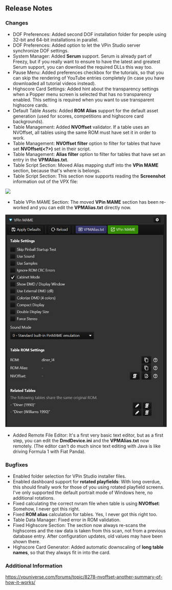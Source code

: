 ## Release Notes

### Changes

- DOF Preferences: Added second DOF installation folder for people using 32-bit and 64-bit installations in parallel.
- DOF Preferences: Added option to let the VPin Studio server synchronize DOF settings.
- System Manager: Added **Serum** support. Serum is already part of Freezy, but if you really want to ensure to have the latest and greatest Serum support, you can download the required DLLs this way too.
- Pause Menu: Added preferences checkbox for the tutorials, so that you can skip the rendering of YouTube entries completely (in case you have downloaded all tutorial videos instead).
- Highscore Card Settings: Added hint about the transparency settings when a Popper menu screen is selected that has no transparency enabled. This setting is required when you want to use transparent highscore cards.
- Default Table Assets: Added **ROM Alias** support for the default asset generation (used for scores, competitions and highscore card backgrounds).
- Table Management: Added **NVOffset** validator. If a table uses an NVOffset, all tables using the same ROM must have set it in order to work.
- Table Management: **NVOffset filter** option to filter for tables that have set **NVOffset(<?>)** set in their script.
- Table Management: **Alias filter** option to filter for tables that have set an entry in the **VPMAlias.txt**.
- Table Script Section: Moved Alias mapping stuff into the **VPin MAME** section, because that's where is belongs.
- Table Script Section: This section now supports reading the **Screenshot** information out of the VPX file:

<img src="https://raw.githubusercontent.com/syd711/vpin-studio/main/documentation/tables/table-screenshot.png" width="600" />

- Table VPin MAME Section: The moved **VPin MAME** section has been re-worked and you can edit the **VPMAlias.txt** directly now.

<img src="https://raw.githubusercontent.com/syd711/vpin-studio/main/documentation/tables/mame.png" width="600" />

- Added Remote File Editor: It's a first very basic text editor, but as a first step, you can edit the **DmdDevice.ini** and the **VPMAlias.txt** now remotely. (The editor can't do much since text editing with Java is like driving Formula 1 with Fiat Panda).

### Bugfixes

- Enabled folder selection for VPin Studio installer files.
- Enabled dashboard support for **rotated playfields**: With long overdue, this should finally work for those of you using rotated playfield screens. I've only supported the default portrait mode of Windows here, no additional rotations.
- Fixed calculating the correct nvram file when table is using **NVOffset**: Somehow, I never got this right.
- Fixed **ROM alias** calculation for tables. Yes, I never got this right too.
- Table Data Manager: Fixed error in ROM validation.
- Fixed Highscore Section: The section now always re-scans the highscores and the raw data is taken from this scan, not from a previous database entry. After configuration updates, old values may have been shown there.
- Highscore Card Generator: Added automatic downscaling of **long table names**, so that they always fit in into the card.


### Additional Information

https://vpuniverse.com/forums/topic/8278-nvoffset-another-summary-of-how-it-works/
